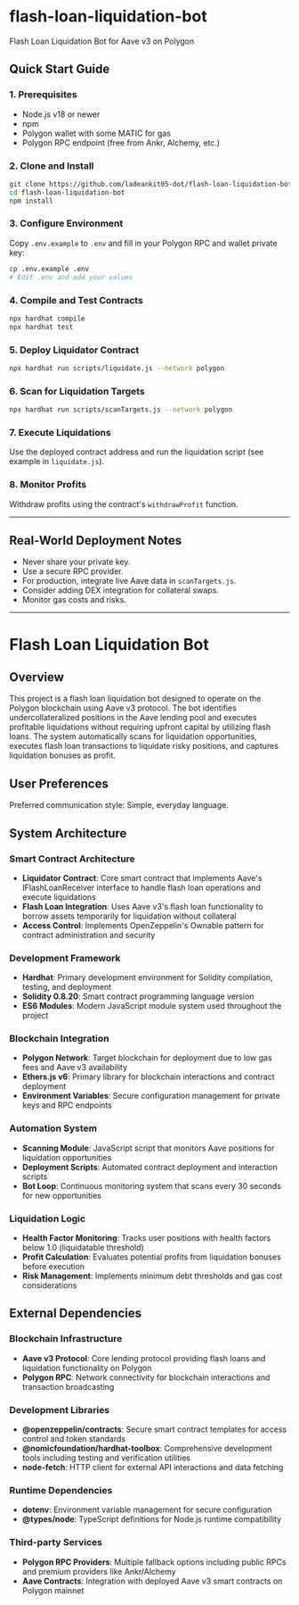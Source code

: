 # flash-loan-liquidation-bot
Flash Loan Liquidation Bot for Aave v3 on Polygon

## Quick Start Guide

### 1. Prerequisites
- Node.js v18 or newer
- npm
- Polygon wallet with some MATIC for gas
- Polygon RPC endpoint (free from Ankr, Alchemy, etc.)

### 2. Clone and Install
```bash
git clone https://github.com/ladeankit05-dot/flash-loan-liquidation-bot.git
cd flash-loan-liquidation-bot
npm install
```

### 3. Configure Environment
Copy `.env.example` to `.env` and fill in your Polygon RPC and wallet private key:
```bash
cp .env.example .env
# Edit .env and add your values
```

### 4. Compile and Test Contracts
```bash
npx hardhat compile
npx hardhat test
```

### 5. Deploy Liquidator Contract
```bash
npx hardhat run scripts/liquidate.js --network polygon
```

### 6. Scan for Liquidation Targets
```bash
npx hardhat run scripts/scanTargets.js --network polygon
```

### 7. Execute Liquidations
Use the deployed contract address and run the liquidation script (see example in `liquidate.js`).

### 8. Monitor Profits
Withdraw profits using the contract's `withdrawProfit` function.

---
## Real-World Deployment Notes
- Never share your private key.
- Use a secure RPC provider.
- For production, integrate live Aave data in `scanTargets.js`.
- Consider adding DEX integration for collateral swaps.
- Monitor gas costs and risks.

---
# Flash Loan Liquidation Bot

## Overview

This project is a flash loan liquidation bot designed to operate on the Polygon blockchain using Aave v3 protocol. The bot identifies undercollateralized positions in the Aave lending pool and executes profitable liquidations without requiring upfront capital by utilizing flash loans. The system automatically scans for liquidation opportunities, executes flash loan transactions to liquidate risky positions, and captures liquidation bonuses as profit.

## User Preferences

Preferred communication style: Simple, everyday language.

## System Architecture

### Smart Contract Architecture
- **Liquidator Contract**: Core smart contract that implements Aave's IFlashLoanReceiver interface to handle flash loan operations and execute liquidations
- **Flash Loan Integration**: Uses Aave v3's flash loan functionality to borrow assets temporarily for liquidation without collateral
- **Access Control**: Implements OpenZeppelin's Ownable pattern for contract administration and security

### Development Framework
- **Hardhat**: Primary development environment for Solidity compilation, testing, and deployment
- **Solidity 0.8.20**: Smart contract programming language version
- **ES6 Modules**: Modern JavaScript module system used throughout the project

### Blockchain Integration
- **Polygon Network**: Target blockchain for deployment due to low gas fees and Aave v3 availability
- **Ethers.js v6**: Primary library for blockchain interactions and contract deployment
- **Environment Variables**: Secure configuration management for private keys and RPC endpoints

### Automation System
- **Scanning Module**: JavaScript script that monitors Aave positions for liquidation opportunities
- **Deployment Scripts**: Automated contract deployment and interaction scripts
- **Bot Loop**: Continuous monitoring system that scans every 30 seconds for new opportunities

### Liquidation Logic
- **Health Factor Monitoring**: Tracks user positions with health factors below 1.0 (liquidatable threshold)
- **Profit Calculation**: Evaluates potential profits from liquidation bonuses before execution
- **Risk Management**: Implements minimum debt thresholds and gas cost considerations

## External Dependencies

### Blockchain Infrastructure
- **Aave v3 Protocol**: Core lending protocol providing flash loans and liquidation functionality on Polygon
- **Polygon RPC**: Network connectivity for blockchain interactions and transaction broadcasting

### Development Libraries
- **@openzeppelin/contracts**: Secure smart contract templates for access control and token standards
- **@nomicfoundation/hardhat-toolbox**: Comprehensive development tools including testing and verification utilities
- **node-fetch**: HTTP client for external API interactions and data fetching

### Runtime Dependencies
- **dotenv**: Environment variable management for secure configuration
- **@types/node**: TypeScript definitions for Node.js runtime compatibility

### Third-party Services
- **Polygon RPC Providers**: Multiple fallback options including public RPCs and premium providers like Ankr/Alchemy
- **Aave Contracts**: Integration with deployed Aave v3 smart contracts on Polygon mainnet